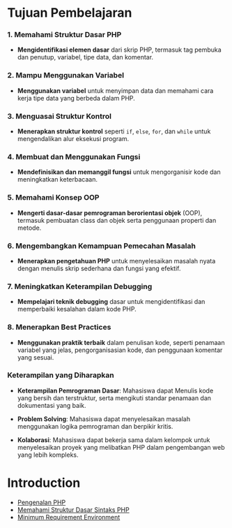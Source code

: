 # Tujuan Pembelajaran

### 1. Memahami Struktur Dasar PHP
- **Mengidentifikasi elemen dasar** dari skrip PHP, termasuk tag pembuka dan penutup, variabel, tipe data, dan komentar.

### 2. Mampu Menggunakan Variabel
- **Menggunakan variabel** untuk menyimpan data dan memahami cara kerja tipe data yang berbeda dalam PHP.

### 3. Menguasai Struktur Kontrol
- **Menerapkan struktur kontrol** seperti `if`, `else`, `for`, dan `while` untuk mengendalikan alur eksekusi program.

### 4. Membuat dan Menggunakan Fungsi
- **Mendefinisikan dan memanggil fungsi** untuk mengorganisir kode dan meningkatkan keterbacaan.

### 5. Memahami Konsep OOP
- **Mengerti dasar-dasar pemrograman berorientasi objek** (OOP), termasuk pembuatan class dan objek serta penggunaan properti dan metode.

### 6. Mengembangkan Kemampuan Pemecahan Masalah
- **Menerapkan pengetahuan PHP** untuk menyelesaikan masalah nyata dengan menulis skrip sederhana dan fungsi yang efektif.

### 7. Meningkatkan Keterampilan Debugging
- **Mempelajari teknik debugging** dasar untuk mengidentifikasi dan memperbaiki kesalahan dalam kode PHP.

### 8. Menerapkan Best Practices
- **Menggunakan praktik terbaik** dalam penulisan kode, seperti penamaan variabel yang jelas, pengorganisasian kode, dan penggunaan komentar yang sesuai.

### Keterampilan yang Diharapkan

- **Keterampilan Pemrograman Dasar**: Mahasiswa dapat Menulis kode yang bersih dan terstruktur, serta mengikuti standar penamaan dan dokumentasi yang baik.
  
- **Problem Solving**: Mahasiswa dapat menyelesaikan masalah menggunakan logika pemrograman dan berpikir kritis.
  
- **Kolaborasi**: Mahasiswa dapat bekerja sama dalam kelompok untuk menyelesaikan proyek yang melibatkan PHP dalam pengembangan web yang lebih kompleks.

# Introduction

- [Pengenalan PHP](#)
- [Memahami Struktur Dasar Sintaks PHP](#)
- [Minimum Requirement Environment](#)